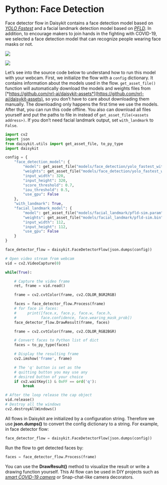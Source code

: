 # Python: Face Detection


Face detector flow in Daisykit contains a face detection model based on
[*YOLO Fastest*](https://github.com/dog-qiuqiu/Yolo-Fastest) and a
facial landmark detection model based on
[*PFLD*](https://github.com/polarisZhao/PFLD-pytorch). In addition, to
encourage makers to join hands in the fighting with COVID-19, we
selected a face detection model that can recognize people wearing face
masks or not.

![](/images/python/image5.png)

![](/images/python/image14.gif)

Let’s see into the source code below to understand how to run this model
with your webcam. First, we initialize the flow with a `config`
dictionary. It contains information about the models used in the flow.
`get_asset_file()` function will automatically download the models
and weights files from
[*https://github.com/nrl-ai/daisykit-assets*](https://github.com/nrl-ai/daisykit-assets),
so you don’t have to care about downloading them manually. The
downloading only happens the first time we use the models. After that,
you can run this code offline. You also can download all files yourself
and put the paths to file in instead of `get_asset_file(<assets address>)`. If you don’t need facial landmark output, set
`with_landmark` to `False`.

```py
import cv2
import json
from daisykit.utils import get_asset_file, to_py_type
import daisykit

config = {
    "face_detection_model": {
        "model": get_asset_file("models/face_detection/yolo_fastest_with_mask/yolo-fastest-opt.param"),
        "weights": get_asset_file("models/face_detection/yolo_fastest_with_mask/yolo-fastest-opt.bin"),
        "input_width": 320,
        "input_height": 320,
        "score_threshold": 0.7,
        "iou_threshold": 0.5,
        "use_gpu": False
    },
    "with_landmark": True,
    "facial_landmark_model": {
        "model": get_asset_file("models/facial_landmark/pfld-sim.param"),
        "weights": get_asset_file("models/facial_landmark/pfld-sim.bin"),
        "input_width": 112,
        "input_height": 112,
        "use_gpu": False
    }
}

face_detector_flow = daisykit.FaceDetectorFlow(json.dumps(config))

# Open video stream from webcam
vid = cv2.VideoCapture(0)

while(True):

    # Capture the video frame
    ret, frame = vid.read()

    frame = cv2.cvtColor(frame, cv2.COLOR_BGR2RGB)

    faces = face_detector_flow.Process(frame)
    # for face in faces:
    #     print([face.x, face.y, face.w, face.h,
    #           face.confidence, face.wearing_mask_prob])
    face_detector_flow.DrawResult(frame, faces)

    frame = cv2.cvtColor(frame, cv2.COLOR_RGB2BGR)

    # Convert faces to Python list of dict
    faces = to_py_type(faces)

    # Display the resulting frame
    cv2.imshow('frame', frame)

    # The 'q' button is set as the
    # quitting button you may use any
    # desired button of your choice
    if cv2.waitKey(1) & 0xFF == ord('q'):
        break

# After the loop release the cap object
vid.release()
# Destroy all the windows
cv2.destroyAllWindows()
```

All flows in Daisykit are initialized by a configuration string.
Therefore we use **json.dumps()** to convert the config dictionary to a
string. For example, in face detector flow:

```py
face_detector_flow = daisykit.FaceDetectorFlow(json.dumps(config))
```

Run the flow to get detected faces by:

```py
faces = face_detector_flow.Process(frame)
```

You can use the **DrawResult()** method to visualize the result or write
a drawing function yourself. This AI flow can be used in DIY projects
such as [*smart COVID-19
camera*](https://github.com/vietanhdev/smart-face-mask-cam) or
Snap-chat-like camera decorators.
